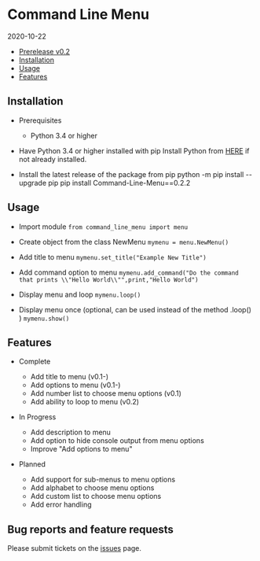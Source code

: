 ﻿Command Line Menu
===============================================

2020-10-22

* [Prerelease v0.2](https://github.com/KrazyKirby99999/command-line-menu/releases/tag/0.2)
* [Installation](#installation)
* [Usage](#usage)
* [Features](#features)

Installation
------------
* Prerequisites
    - Python 3.4 or higher

* Have Python 3.4 or higher installed with pip
  Install Python from [HERE](https://www.python.org/) if not already installed.

* Install the latest release of the package from pip
        python -m pip install --upgrade pip
		pip install Command-Line-Menu==0.2.2

Usage
------------
* Import module
        ```from command_line_menu import menu```

* Create object from the class NewMenu 
        ```mymenu = menu.NewMenu()```

* Add title to menu
        ```mymenu.set_title("Example New Title")```

* Add command option to menu
        ```mymenu.add_command("Do the command that prints \\"Hello World\\"",print,"Hello World")```

* Display menu and loop
       ```mymenu.loop()```

* Display menu once (optional, can be used instead of the method .loop() )
        ```mymenu.show()```

Features
------------
* Complete
    - Add title to menu	(v0.1-)
	- Add options to menu (v0.1-)
	- Add number list to choose menu options (v0.1)
	- Add ability to loop to menu (v0.2)

* In Progress
	- Add description to menu
    - Add option to hide console output from menu options
	- Improve "Add options to menu"

* Planned
	- Add support for sub-menus to menu options
    - Add alphabet to choose menu options
	- Add custom list to choose menu options
	- Add error handling


Bug reports and feature requests
--------------------------------
Please submit tickets on the [issues](https://github.com/KrazyKirby99999/command-line-menu/issues) page.

